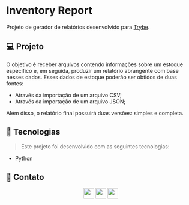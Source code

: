 # Inventory Report
Projeto de gerador de relatórios desenvolvido para [Trybe](https://www.betrybe.com/).

## 💻 Projeto

O objetivo é receber arquivos contendo informações sobre um estoque específico e, em seguida, produzir um relatório abrangente com base nesses dados. Esses dados de estoque poderão ser obtidos de duas fontes:
- Através da importação de um arquivo CSV;
- Através da importação de um arquivo JSON;

Além disso, o relatório final possuirá duas versões: simples e completa.

## 🚀 Tecnologias
> Este projeto foi desenvolvido com as seguintes tecnologias:
- Python


## 💬 Contato

<div align="center" style="display: inline_block">
  <a href="https://vitorwagner.github.io" target="_blank"><img height="28rem" src="https://img.shields.io/badge/my_portfolio-3fc337?style=for-the-badge" target="_blank"></a> 
  <a href="https://www.linkedin.com/in/vitorwagner" target="_blank"><img height="28rem" src="https://img.shields.io/badge/LinkedIn-0077B5?style=for-the-badge&logo=linkedin&logoColor=white"></a> 
  <a href = "mailto:vitormwagner@gmail.com"><img height="28rem" src="https://img.shields.io/badge/Gmail-D14836?style=for-the-badge&logo=gmail&logoColor=white" target="_blank"></a>
</div>
